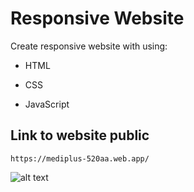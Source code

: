 # Responsive Website

Create responsive website with using:

- HTML
* CSS
+ JavaScript

## Link to website public
```
https://mediplus-520aa.web.app/
```
![alt text](https://img5.pic.in.th/file/secure-sv1/screencapture-mediplus-520aa-web-app-2024-06-18-11_20_34.png)

